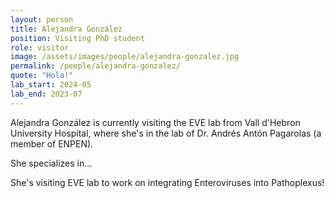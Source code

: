 ```yaml
---
layout: person
title: Alejandra González 
position: Visiting PhD student
role: visitor
image: /assets/images/people/alejandra-gonzalez.jpg
permalink: /people/alejandra-gonzalez/
quote: "Hola!"
lab_start: 2024-05
lab_end: 2023-07
---
```


Alejandra González is currently visiting the EVE lab from Vall d'Hebron University Hospital, where she's in the lab of Dr. Andrés Antón Pagarolas (a member of ENPEN).

She specializes in...

She's visiting EVE lab to work on integrating Enteroviruses into Pathoplexus!
